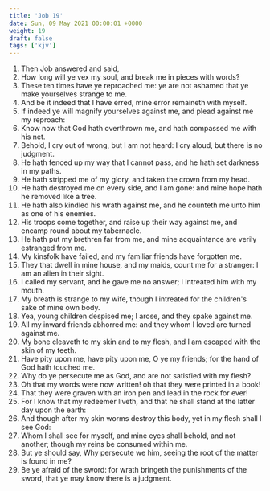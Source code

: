 ```yaml
---
title: 'Job 19'
date: Sun, 09 May 2021 00:00:01 +0000
weight: 19
draft: false
tags: ['kjv'] 
---
```


1. Then Job answered and said,
2. How long will ye vex my soul, and break me in pieces with words?
3. These ten times have ye reproached me: ye are not ashamed that ye make yourselves strange to me.
4. And be it indeed that I have erred, mine error remaineth with myself.
5. If indeed ye will magnify yourselves against me, and plead against me my reproach:
6. Know now that God hath overthrown me, and hath compassed me with his net.
7. Behold, I cry out of wrong, but I am not heard: I cry aloud, but there is no judgment.
8. He hath fenced up my way that I cannot pass, and he hath set darkness in my paths.
9. He hath stripped me of my glory, and taken the crown from my head.
10. He hath destroyed me on every side, and I am gone: and mine hope hath he removed like a tree.
11. He hath also kindled his wrath against me, and he counteth me unto him as one of his enemies.
12. His troops come together, and raise up their way against me, and encamp round about my tabernacle.
13. He hath put my brethren far from me, and mine acquaintance are verily estranged from me.
14. My kinsfolk have failed, and my familiar friends have forgotten me.
15. They that dwell in mine house, and my maids, count me for a stranger: I am an alien in their sight.
16. I called my servant, and he gave me no answer; I intreated him with my mouth.
17. My breath is strange to my wife, though I intreated for the children's sake of mine own body.
18. Yea, young children despised me; I arose, and they spake against me.
19. All my inward friends abhorred me: and they whom I loved are turned against me.
20. My bone cleaveth to my skin and to my flesh, and I am escaped with the skin of my teeth.
21. Have pity upon me, have pity upon me, O ye my friends; for the hand of God hath touched me.
22. Why do ye persecute me as God, and are not satisfied with my flesh?
23. Oh that my words were now written! oh that they were printed in a book!
24. That they were graven with an iron pen and lead in the rock for ever!
25. For I know that my redeemer liveth, and that he shall stand at the latter day upon the earth:
26. And though after my skin worms destroy this body, yet in my flesh shall I see God:
27. Whom I shall see for myself, and mine eyes shall behold, and not another; though my reins be consumed within me.
28. But ye should say, Why persecute we him, seeing the root of the matter is found in me?
29. Be ye afraid of the sword: for wrath bringeth the punishments of the sword, that ye may know there is a judgment.
